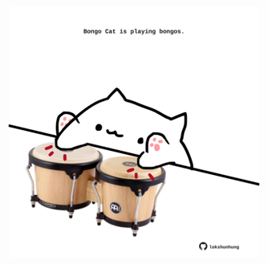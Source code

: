 <!-- built at 03/02/2025, 24:01:26 UTC -->
<p align="center">
  <img width="500" height="500" src="./ReadmeImage.svg">
</p>
